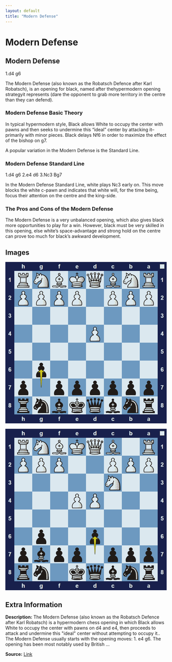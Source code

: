 ```yaml
---
layout: default
title: "Modern Defense"
---
```



# Modern Defense



## Modern Defense

1.d4 g6

The Modern Defense (also known as the Robatsch Defence after Karl Robatsch), is an opening for black, named after thehypermodern opening strategyit represents (dare the opponent to grab more territory in the centre than they can defend).

### Modern Defense Basic Theory

In typical hypermodern style, Black allows White to occupy the center with pawns and then seeks to undermine this “ideal” center by attacking it–primarily with minor pieces. Black delays Nf6 in order to maximize the effect of the bishop on g7.

A popular variation in the Modern Defense is the Standard Line.

### Modern Defense Standard Line

1.d4 g6 2.e4 d6 3.Nc3 Bg7

In the Modern Defense Standard Line, white plays Nc3 early on. This move blocks the white c-pawn and indicates that white will, for the time being, focus their attention on the centre and the king-side.

### The Pros and Cons of the Modern Defense

The Modern Defense is a very unbalanced opening, which also gives black more opportunities to play for a win. However, black must be very skilled in this opening, else white’s space-advantage and strong hold on the centre can prove too much for black’s awkward development.



## Images

![modern-defense](../images/modern-defense-1.png)

![modern-defense](../images/modern-defense-2.png)



## Extra Information
**Description:** The Modern Defense (also known as the Robatsch Defence after Karl Robatsch) is a hypermodern chess opening in which Black allows White to occupy the center with pawns on d4 and e4, then proceeds to attack and undermine this "ideal" center without attempting to occupy it.. The Modern Defense usually starts with the opening moves: 1. e4 g6. The opening has been most notably used by British ...

**Source:** [Link](https://en.wikipedia.org/wiki/Modern_Defense)
